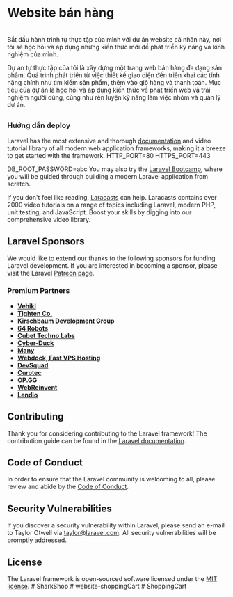 
<h1>Website bán hàng</h1>
<br>
Bắt đầu hành trình tự thực tập của mình với dự án website cá nhân này, nơi tôi sẽ học hỏi và áp dụng những kiến thức mới để phát triển kỹ năng và kinh nghiệm của mình.


Dự án tự thực tập của tôi là xây dựng một trang web bán hàng đa dạng sản phẩm. Quá trình phát triển từ việc thiết kế giao diện đến triển khai các tính năng chính như tìm kiếm sản phẩm, thêm vào giỏ hàng và thanh toán. Mục tiêu của dự án là học hỏi và áp dụng kiến thức về phát triển web và trải nghiệm người dùng, cũng như rèn luyện kỹ năng làm việc nhóm và quản lý dự án.



## <h3>Hướng dẫn deploy</h3>

Laravel has the most extensive and thorough [documentation](https://laravel.com/docs) and video tutorial library of all modern web application frameworks, making it a breeze to get started with the framework.
HTTP_PORT=80
HTTPS_PORT=443

DB_ROOT_PASSWORD=abc
You may also try the [Laravel Bootcamp](https://bootcamp.laravel.com), where you will be guided through building a modern Laravel application from scratch.

If you don't feel like reading, [Laracasts](https://laracasts.com) can help. Laracasts contains over 2000 video tutorials on a range of topics including Laravel, modern PHP, unit testing, and JavaScript. Boost your skills by digging into our comprehensive video library.

## Laravel Sponsors

We would like to extend our thanks to the following sponsors for funding Laravel development. If you are interested in becoming a sponsor, please visit the Laravel [Patreon page](https://patreon.com/taylorotwell).

### Premium Partners

- **[Vehikl](https://vehikl.com/)**
- **[Tighten Co.](https://tighten.co)**
- **[Kirschbaum Development Group](https://kirschbaumdevelopment.com)**
- **[64 Robots](https://64robots.com)**
- **[Cubet Techno Labs](https://cubettech.com)**
- **[Cyber-Duck](https://cyber-duck.co.uk)**
- **[Many](https://www.many.co.uk)**
- **[Webdock, Fast VPS Hosting](https://www.webdock.io/en)**
- **[DevSquad](https://devsquad.com)**
- **[Curotec](https://www.curotec.com/services/technologies/laravel/)**
- **[OP.GG](https://op.gg)**
- **[WebReinvent](https://webreinvent.com/?utm_source=laravel&utm_medium=github&utm_campaign=patreon-sponsors)**
- **[Lendio](https://lendio.com)**

## Contributing

Thank you for considering contributing to the Laravel framework! The contribution guide can be found in the [Laravel documentation](https://laravel.com/docs/contributions).

## Code of Conduct

In order to ensure that the Laravel community is welcoming to all, please review and abide by the [Code of Conduct](https://laravel.com/docs/contributions#code-of-conduct).

## Security Vulnerabilities

If you discover a security vulnerability within Laravel, please send an e-mail to Taylor Otwell via [taylor@laravel.com](mailto:taylor@laravel.com). All security vulnerabilities will be promptly addressed.

## License

The Laravel framework is open-sourced software licensed under the [MIT license](https://opensource.org/licenses/MIT).
#   S h a r k S h o p 
 
 #   w e b s i t e - s h o p p i n g C a r t 
 
 #   S h o p p i n g C a r t 
 
 
